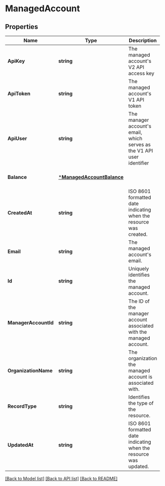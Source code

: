 # ManagedAccount

## Properties
Name | Type | Description | Notes
------------ | ------------- | ------------- | -------------
**ApiKey** | **string** | The managed account&#x27;s V2 API access key | [default to null]
**ApiToken** | **string** | The managed account&#x27;s V1 API token | [default to null]
**ApiUser** | **string** | The manager account&#x27;s email, which serves as the V1 API user identifier | [default to null]
**Balance** | [***ManagedAccountBalance**](ManagedAccountBalance.md) |  | [optional] [default to null]
**CreatedAt** | **string** | ISO 8601 formatted date indicating when the resource was created. | [default to null]
**Email** | **string** | The managed account&#x27;s email. | [default to null]
**Id** | **string** | Uniquely identifies the managed account. | [default to null]
**ManagerAccountId** | **string** | The ID of the manager account associated with the managed account. | [default to null]
**OrganizationName** | **string** | The organization the managed account is associated with. | [optional] [default to null]
**RecordType** | **string** | Identifies the type of the resource. | [default to null]
**UpdatedAt** | **string** | ISO 8601 formatted date indicating when the resource was updated. | [default to null]

[[Back to Model list]](../README.md#documentation-for-models) [[Back to API list]](../README.md#documentation-for-api-endpoints) [[Back to README]](../README.md)


